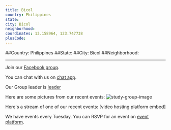 ```yaml
---
title: Bicol
country: Philippines
state: 
city: Bicol
neighborhood: 
coordinates: 13.158964, 123.747738
plusCode:
---
```


##Country: Philippines
##State: 
##City: Bicol
##Neighborhood: 
*****
Join our [Facebook group](https://www.facebook.com/groups/free.code.camp.Bicol).

You can chat with us on [chat app]().

Our Group leader is [leader]()

Here are some pictures from our recent events:
![study-group-image]()

Here's a stream of one of our recent events:
[video hosting platform embed]

We have events every Tuesday. You can RSVP for an event on [event platform]().
